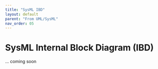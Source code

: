 ```yaml
---
title: "SysML IBD"
layout: default
parent: "From UML/SysML"
nav_order: 05
---
```


# SysML Internal Block Diagram (IBD)

... coming soon